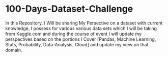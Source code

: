 # 100-Days-Dataset-Challenge
In this Repository, I Will be sharing My Persective on a dataset with current knowledge, I possess for various various data sets which I will be taking from Kaggle.com
and during the course of event I will update my perspectives based on the portions I Cover [Pandas, Machine Learning, Stats, Probability, Data-Analysis, Cloud] and update my view on that domain.
